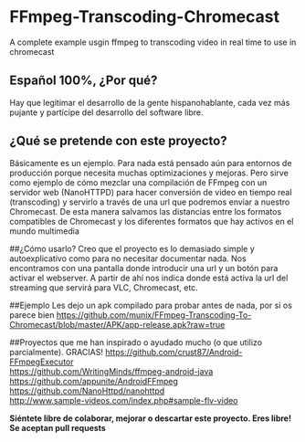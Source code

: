 # FFmpeg-Transcoding-Chromecast
A complete example usgin ffmpeg to transcoding video in real time to use in chromecast

## Español 100%, ¿Por qué?
Hay que legitimar el desarrollo de la gente hispanohablante, cada vez más pujante y partícipe del desarrollo del software libre. 


## ¿Qué se pretende con este proyecto?
Básicamente es un ejemplo. Para nada está pensado aún para entornos de producción porque necesita muchas optimizaciones y mejoras. Pero sirve como ejemplo de cómo mezclar una compilación de FFmpeg con un servidor web (NanoHTTPD) para hacer conversión de video en tiempo real (transcoding) y servirlo a través de una url que podremos enviar a nuestro Chromecast. De esta manera salvamos las distancias entre los formatos compatibles de Chromecast y los diferentes formatos que hay activos en el mundo multimedia

##¿Cómo usarlo?
Creo que el proyecto es lo demasiado simple y autoexplicativo como para no necesitar documentar nada. Nos encontramos con una pantalla donde introducir una url y un botón para activar el webserver. A partir de ahí nos indica donde está activa la url del streaming que servirá para VLC, Chromecast, etc.

##Ejemplo
Les dejo un apk compilado para probar antes de nada, por si os parece bien https://github.com/munix/FFmpeg-Transcoding-To-Chromecast/blob/master/APK/app-release.apk?raw=true

##Proyectos que me han inspirado o ayudado mucho (o que utilizo parcialmente). GRACIAS!
https://github.com/crust87/Android-FFmpegExecutor <br>
https://github.com/WritingMinds/ffmpeg-android-java <br>
https://github.com/appunite/AndroidFFmpeg <br>
https://github.com/NanoHttpd/nanohttpd <br>
http://www.sample-videos.com/index.php#sample-flv-video

<b>Siéntete libre de colaborar, mejorar o descartar este proyecto. Eres libre! Se aceptan pull requests</b>



